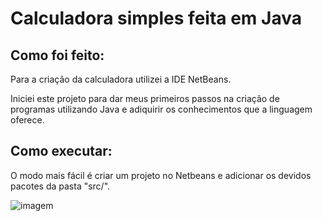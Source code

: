 # Calculadora  simples feita em Java

## Como foi feito:

<p>Para a criação da calculadora utilizei a IDE NetBeans.</p>
<p>Iniciei este projeto para dar meus primeiros passos na criação de programas utilizando Java e adiquirir os conhecimentos que a linguagem oferece.

## Como executar:
<p>O modo mais fácil é criar um projeto no Netbeans e adicionar os devidos pacotes da pasta "src/".</p>

![imagem](image/Calculadora.png "Imagem do programa")
